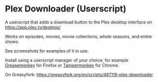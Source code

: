 # Plex Downloader (Userscript)

A userscript that adds a download button to the Plex desktop interface on https://app.plex.tv/desktop/

Works on episodes, movies, movie collections, whole seasons, and entire shows.

See screenshots for examples of it in use.

Install using a userscript manager of your choice, for example [Greasemonkey](https://addons.mozilla.org/en-US/firefox/addon/greasemonkey/) for Firefox or [Tampermonkey](https://chromewebstore.google.com/detail/tampermonkey/dhdgffkkebhmkfjojejmpbldmpobfkfo) for Chrome.

On Greasyfork: https://greasyfork.org/en/scripts/487119-plex-downloader
